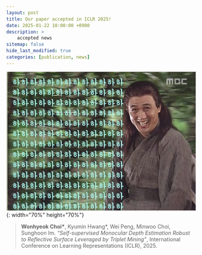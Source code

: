 ```yaml
---
layout: post
title: Our paper accepted in ICLR 2025!
date: 2025-01-22 10:00:00 +0900
description: >
    accepted news
sitemap: false
hide_last_modified: true
categories: [publication, news]
---
```


![good](/assets/img/good.jpeg){: width="70%" height="70%"}

>__Wonhyeok Choi*__, Kyumin Hwang*, Wei Peng, Minwoo Choi, Sunghoon Im. _“Self-supervised Monocular Depth Estimation Robust to Reflective Surface Leveraged by Triplet Mining”_, International Conference on Learning Representations (ICLR), 2025.
